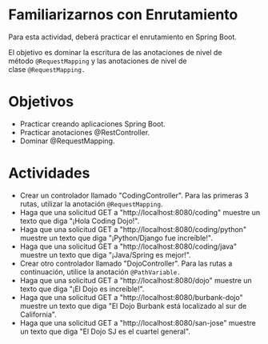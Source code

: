 # **Familiarizarnos con Enrutamiento**

Para esta actividad, deberá practicar el enrutamiento en Spring Boot.

El objetivo es dominar la escritura de las anotaciones de nivel de método `@RequestMapping` y las anotaciones de nivel de           clase `@RequestMapping.`

# **Objetivos**

- Practicar creando aplicaciones Spring Boot.
- Practicar anotaciones @RestController.
- Dominar @RequestMapping.

# **Actividades**

- Crear un controlador llamado "CodingController". Para las primeras 3 rutas, utilizar la anotación `@RequestMapping`.
- Haga que una solicitud GET a "http://localhost:8080/coding" muestre un texto que diga "¡Hola Coding Dojo!".
- Haga que una solicitud GET a "http://localhost:8080/coding/python" muestre un texto que diga "¡Python/Django fue increíble!".
- Haga que una solicitud GET a "http://localhost:8080/coding/java" muestre un texto que diga "¡Java/Spring es mejor!".
- Crear otro controlador llamado "DojoController". Para las rutas a continuación, utilice la anotación `@PathVariable.`
- Haga que una solicitud GET a "http://localhost:8080/dojo" muestre un texto que diga "¡El Dojo es increíble!".
- Haga que una solicitud GET a "http://localhost:8080/burbank-dojo" muestre un texto que diga "El Dojo Burbank está localizado al sur de California".
- Haga que una solicitud GET a "http://localhost:8080/san-jose" muestre un texto que diga "El Dojo SJ es el cuartel general".